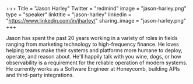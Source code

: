 +++
Title = "Jason Harley"
Twitter = "redmind"
image = "jason-harley.png"
type = "speaker"
linktitle = "jason-harley"
linkedin = "https://www.linkedin.com/in/jharley/"
sharing_image = "jason-harley.png"
+++

Jason has spent the past 20 years working in a variety of roles in fields ranging from marketing technology to high-frequency finance. He loves helping teams make their systems and platforms more humane to deploy, operate, and reason about. He'll happily talk with you wine, dogs, or how observability is a requirement for the reliable operation of modern systems. He currently works as a Software Engineer at Honeycomb, building APIs and third-party integrations.
